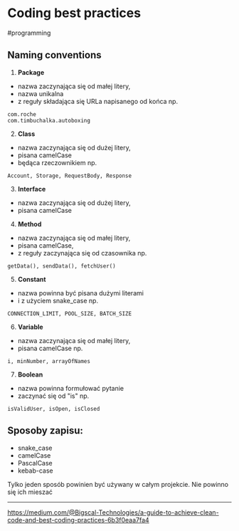 # Coding best practices
#programming 

## Naming conventions

1. **Package**
- nazwa zaczynająca się od małej litery,
- nazwa unikalna
- z reguły składająca się URLa napisanego od końca np.
```
com.roche
com.timbuchalka.autoboxing
```

2. **Class**
- nazwa zaczynająca się od dużej litery,
- pisana camelCase
- będąca rzeczownikiem np.
```
Account, Storage, RequestBody, Response
```

3. **Interface**
- nazwa zaczynająca się od dużej litery,
- pisana camelCase

4. **Method**
* nazwa zaczynająca się od małej litery,
* pisana camelCase,
* z reguły zaczynająca się od czasownika np.
```
getData(), sendData(), fetchUser()
```

5. **Constant** 
- nazwa powinna być pisana dużymi literami 
- i z użyciem snake_case np.
```
CONNECTION_LIMIT, POOL_SIZE, BATCH_SIZE
```

6. **Variable**
- nazwa zaczynająca się od małej litery,
- pisana camelCase np.
```
i, minNumber, arrayOfNames
```

7. **Boolean**
* nazwa powinna formułować pytanie
* zaczynać się od "is" np.
```
isValidUser, isOpen, isClosed
```



## Sposoby zapisu:
* snake_case
* camelCase
* PascalCase
* kebab-case

Tylko jeden sposób powinien być używany w całym projekcie. Nie powinno się ich mieszać

---
https://medium.com/@Bigscal-Technologies/a-guide-to-achieve-clean-code-and-best-coding-practices-6b3f0eaa7fa4